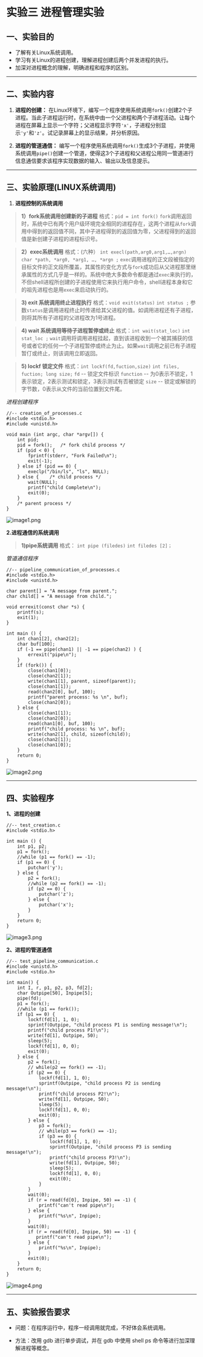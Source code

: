 # 实验三    进程管理实验

## 一、实验目的

- 了解有关Linux系统调用。
- 学习有关Linux的进程创建，理解进程创建后两个并发进程的执行。
- 加深对进程概念的理解，明确进程和程序的区别。

-----

## 二、实验内容

1. **进程的创建：**
在Linux环境下，编写一个程序使用系统调用`fork()`创建2个子进程。当此子进程运行时，在系统中由一个父进程和两个子进程活动。让每个进程在屏幕上显示一个字符；父进程显示字符`'x'`，子进程分别显示`'y'`和`'z'`。试记录屏幕上的显示结果，并分析原因。

2. **进程的管道通信：**
编写一个程序使用系统调用`fork()`生成3个子进程，并使用系统调用`pipe()`创建一个管道，使得这3个子进程和父进程公用同一管道进行信息通信要求该程序实现数据的输入、输出以及信息提示。

-----

## 三、实验原理(LINUX系统调用)

1. **进程控制的系统调用**
>**1）fork系统调用创建新的子进程**
格式：`pid = int fork()`
`fork`调用返回时，系统中已有两个用户级环境完全相同的进程存在，这两个进程从`fork`调用中得到的返回值不同，其中子进程得到的返回值为零，父进程得到的返回值是新创建子进程的进程标识号。

>**2）exec系统调用**
格式：(六种）
`int execl(path,arg0,arg1,…,argn)`
`char *path, *arg0, *arg1, …, *argn ;`
`exec`调用进程的正文段被指定的目标文件的正文段所覆盖，其属性的变化方式与`fork`成功后从父进程那里继承属性的方式几乎是一样的。系统中绝大多数命令都是通过`exec`来执行的，不但shell进程所创建的子进程使用它来执行用户命令，shell进程本身和它的祖先进程也是用`exec`来启动执行的。

>**3) exit 系统调用终止进程执行**
格式：`void exit(status)`
`int status ;`
参数`status`是调用进程终止时传递给其父进程的值。如调用进程还有子进程，则将其所有子进程的父进程改为1号进程。

>**4) wait 系统调用等待子进程暂停或终止**
格式：`int wait(stat_loc)`
`int stat_loc ;`
`wait`调用将调用进程挂起，直到该进程收到一个被其捕获的信号或者它的任何一个子进程暂停或终止为止。如果`wait`调用之前已有子进程暂仃或终止，则该调用立即返回。

>**5) lockf 锁定文件**
格式：`int lockf(fd,fuction,size)`
`int files, fuction; long size;` 
`fd` -- 锁定文件标识
`function` -- 为0表示不锁定，1表示锁定，2表示测试和锁定，3表示测试有否被锁定
`size` -- 锁定或解锁的字节数，0表示从文件的当前位置到文件尾。


*进程创建程序*
```
//-- creation_of_processes.c
#include <stdio.h>
#include <unistd.h>

void main (int argc, char *argv[]) {
    int pid;
    pid = fork();   /* fork child process */
    if (pid < 0) {
        fprintf(stderr, "Fork Failed\n"); 
        exit(-1);
    } else if (pid == 0) {
        execlp("/bin/ls", "ls", NULL);
    } else {    /* child process */
        wait(NULL);
        printf("child Complete\n");
        exit(0);
    }
    /* parent process */
}
```

![image1.png](../resource/pic/test3/image1.png)

**2.进程通信的系统调用**
>**1)pipe系统调用**
格式： `int pipe (filedes)`
`int filedes [2]；`

*管道通信程序*
```
//-- pipeline_communication_of_processes.c
#include <stdio.h>
#include <unistd.h>

char parent[] = "A message from parent.";
char child[] = "A message from child.";

void errexit(const char *s) {
    printf(s);
    exit(1);
}

int main () {
    int chan1[2], chan2[2];
    char buf[100];
    if (-1 == pipe(chan1) || -1 == pipe(chan2) ) {
        errexit("pipe\n");
    }
    if (fork()) {
        close(chan1[0]);
        close(chan2[1]);
        write(chan1[1], parent, sizeof(parent));
        close(chan1[1]);
        read(chan2[0], buf, 100);
        printf("parent process: %s \n", buf);
        close(chan2[0]);
    } else {
        close(chan1[1]);
        close(chan2[0]);
        read(chan1[0], buf, 100);
        printf("child process: %s \n", buf);
        write(chan2[1], child, sizeof(child));
        close(chan2[1]);
        close(chan1[0]);
    }
    return 0;
}
```

![image2.png](../resource/pic/test3/image2.png)

-----

## 四、实验程序

**1、进程的创建**
```
//-- test_creation.c
#include <stdio.h>

int main () {
    int p1, p2; 
    p1 = fork();
    //while (p1 == fork() == -1);
    if (p1 == 0) { 
        putchar('y');
    } else {
        p2 = fork();
        //while (p2 == fork() == -1);
        if (p2 == 0) {
            putchar('z');
        } else {
            putchar('x');
        }   
    }   
    return 0;
}
```

![image3.png](../resource/pic/test3/image3.png)

**2、进程的管道通信**
```
//-- test_pipeline_communication.c
#include <unistd.h>
#include <stdio.h>

int main() {
    int I, r, p1, p2, p3, fd[2];
    char Outpipe[50], Inpipe[5];
    pipe(fd);
    p1 = fork();
    //while (p1 == fork());
    if (p1 == 0) {
        lockf(fd[1], 1, 0);
        sprintf(Outpipe, "child process P1 is sending message!\n");
        printf("child process P1!\n");
        write(fd[1], Outpipe, 50);
        sleep(5);
        lockf(fd[1], 0, 0);
        exit(0);
    } else {
        p2 = fork();
        // while(p2 == fork() == -1);
        if (p2 == 0) {
            lockf(fd[1], 1, 0);
            sprintf(Outpipe, "child process P2 is sending message!\n");
            printf("child process P2!\n");
            write(fd[1], Outpipe, 50);
            sleep(5);
            lockf(fd[1], 0, 0);
            exit(0);
        } else {
            p3 = fork();
            // while(p3 == fork() == -1);
            if (p3 == 0) {
                lockf(fd[1], 1, 0);
                sprintf(Outpipe, "child process P3 is sending message!\n");
                printf("child process P3!\n");
                write(fd[1], Outpipe, 50);
                sleep(5);
                lockf(fd[1], 0, 0);
                exit(0); 
            }
        }
        wait(0);
        if (r = read(fd[0], Inpipe, 50) == -1) {
            printf("can't read pipe\n");
        } else {
            printf("%s\n", Inpipe);
        }
        wait(0);
        if (r = read(fd[0], Inpipe, 50) == -1) {
           printf("can't read pipe\n"); 
        } else {
            printf("%s\n", Inpipe);
        }
        exit(0);
    } 
    return 0;
}
```

![image4.png](../resource/pic/test3/image4.png)

-----

## 五、实验报告要求

* 问题：在程序运行中，程序一经调用就完成，不好体会系统调用。

* 方法：改用 gdb 进行单步调试，并在 gdb 中使用 shell ps 命令等进行加深理解进程等概念。 

